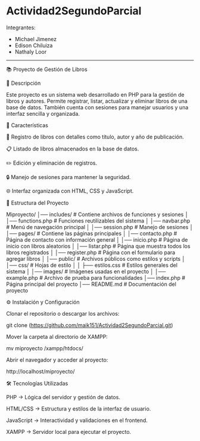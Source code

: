 # Actividad2SegundoParcial
Integrantes:
- Michael Jimenez
- Edison Chiluiza
- Nathaly Loor
- -------------------------------------------------------------------------------------
📚 Proyecto de Gestión de Libros

📖 Descripción

Este proyecto es un sistema web desarrollado en PHP para la gestión de libros y autores. Permite registrar, listar, actualizar y eliminar libros de una base de datos. También cuenta con sesiones para manejar usuarios y una interfaz sencilla y organizada.

🚀 Características

📌 Registro de libros con detalles como título, autor y año de publicación.

📋 Listado de libros almacenados en la base de datos.

✏️ Edición y eliminación de registros.

🔒 Manejo de sesiones para mantener la seguridad.

🌐 Interfaz organizada con HTML, CSS y JavaScript.

📂 Estructura del Proyecto

Miproyecto/
│── includes/              # Contiene archivos de funciones y sesiones
│   │── functions.php      # Funciones reutilizables del sistema
│   │── navbar.php        # Menú de navegación principal
│   │── session.php       # Manejo de sesiones
│
│── pages/                # Contiene las páginas principales
│   │── contacto.php      # Página de contacto con información general
│   │── inicio.php        # Página de inicio con libros aleatorios
│   │── listar.php        # Página que muestra todos los libros registrados
│   │── register.php      # Página con el formulario para agregar libros
│
│── public/               # Archivos públicos como estilos y scripts
│   │── css/              # Hojas de estilo
│   │   ├── estilos.css   # Estilos generales del sistema
│   │── images/           # Imágenes usadas en el proyecto
│
│── example.php           # Archivo de prueba para funcionalidades
│── index.php             # Página principal del proyecto
│── README.md             # Documentación del proyecto

⚙️ Instalación y Configuración

Clonar el repositorio o descargar los archivos:

git clone (https://github.com/maik151/Actividad2SegundoParcial.git)

Mover la carpeta al directorio de XAMPP:

mv miproyecto /xampp/htdocs/


Abrir el navegador y acceder al proyecto:

http://localhost/miproyecto/

🛠️ Tecnologías Utilizadas

PHP → Lógica del servidor y gestión de datos.

HTML/CSS → Estructura y estilos de la interfaz de usuario.

JavaScript → Interactividad y validaciones en el frontend.

XAMPP → Servidor local para ejecutar el proyecto.

